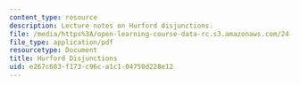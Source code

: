 ```yaml
---
content_type: resource
description: Lecture notes on Hurford disjunctions.
file: /media/https%3A/open-learning-course-data-rc.s3.amazonaws.com/24-954-pragmatics-in-linguistic-theory-spring-2010/e267c683f173c96ca1c104750d228e12_MIT24_954S10_lec02.pdf
file_type: application/pdf
resourcetype: Document
title: Hurford Disjunctions
uid: e267c683-f173-c96c-a1c1-04750d228e12
---
```

